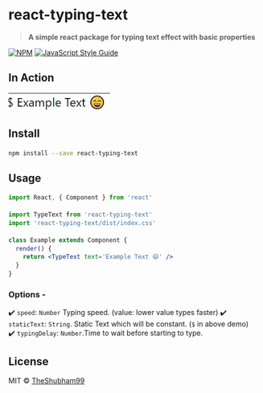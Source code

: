 # react-typing-text

> **A simple react package for typing text effect with basic properties**

[![NPM](https://img.shields.io/npm/v/react-typing-text.svg)](https://www.npmjs.com/package/react-typing-text) [![JavaScript Style Guide](https://img.shields.io/badge/code_style-standard-brightgreen.svg)](https://standardjs.com)

## In Action

![Screenshot 1](https://raw.githubusercontent.com/TheShubham99/react-typing-text/master/demo.gif)

## Install

```bash
npm install --save react-typing-text
```

## Usage

```jsx
import React, { Component } from 'react'

import TypeText from 'react-typing-text'
import 'react-typing-text/dist/index.css'

class Example extends Component {
  render() {
    return <TypeText text='Example Text 😄' />
  }
}
```

### Options -

✔️ `speed`: `Number` Typing speed. (value: lower value types faster)
✔️ `staticText`: `String`. Static Text which will be constant. (`$` in above demo)  
✔️ `typingDelay`: `Number`.Time to wait before starting to type.

## License

MIT © [TheShubham99](https://github.com/TheShubham99)

